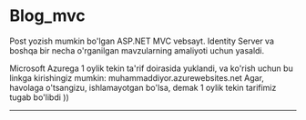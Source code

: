 # Blog_mvc
Post yozish mumkin bo'lgan ASP.NET MVC vebsayt. Identity Server va boshqa bir necha o'rganilgan mavzularning amaliyoti uchun yasaldi.

Microsoft Azurega 1 oylik tekin ta'rif doirasida yuklandi, va ko'rish uchun bu linkga kirishingiz mumkin: muhammaddiyor.azurewebsites.net
Agar, havolaga o'tsangizu, ishlamayotgan bo'lsa, demak 1 oylik tekin tarifimiz tugab bo'libdi ))

____
